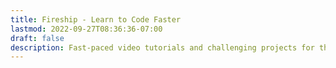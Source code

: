 ```yaml
---
title: Fireship - Learn to Code Faster
lastmod: 2022-09-27T08:36:36-07:00
draft: false
description: Fast-paced video tutorials and challenging projects for the modern app developer. 
---
```

